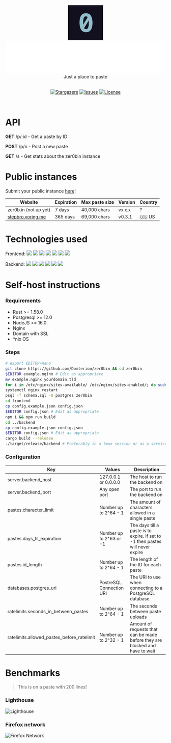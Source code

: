 <div align="center">
    <img src="zero.png" height="110px"/>
	<br>
    <img src="zer0bin.svg" height="100"/>
	<br>
    Just a place to paste
    <br>
	<br>
    <p align="center">
	<a href="https://github.com/domterion/zer0bin/stargazers">
		<img alt="Stargazers" src="https://custom-icon-badges.herokuapp.com/github/stars/domterion/zer0bin?style=for-the-badge&logo=star&color=f6c177&logoColor=31748f&labelColor=12101F"></a>
<!-- 	<a href="https://github.com/domterion/zer0bin/releases/latest">
		<img alt="Releases" src="https://img.shields.io/github/release/domterion/zer0bin?style=for-the-badge&logo=github&color=31748f&logoColor=ebbcba&labelColor=12101F"/></a> -->
	<a href="https://github.com/domterion/zer0bin/issues">
		<img alt="Issues" src="https://custom-icon-badges.herokuapp.com/github/issues/domterion/zer0bin?style=for-the-badge&logo=issue-opened&color=9ccfd8&logoColor=eb6f92&labelColor=12101F"></a>
	<a href="https://github.com/Domterion/zer0bin/blob/main/LICENSE">
		<img alt="License" src="https://custom-icon-badges.herokuapp.com/github/license/domterion/zer0bin?style=for-the-badge&logo=law&color=c4a7e7&logoColor=ebbcba&labelColor=12101F"></a>
</p>
    <br>
</div>

# API

**GET** /p/:id - Get a paste by ID

**POST** /p/n - Post a new paste

**GET** /s - Get stats about the zer0bin instance

# Public instances

Submit your public instance [here](https://github.com/Domterion/zer0bin/issues/new?assignees=&labels=&template=03_public_instance.md&title=%F0%9F%9A%80+)!

| Website                                        | Expiration | Max paste size | Version | Country |
| ---------------------------------------------- | ---------- | ---------------| --------| ------- |
| zer0b.in (not up yet)                          | 7 days     | 40,000 chars   | vx.x.x  | ?       |
| [stepbro.voring.me](https://stepbro.voring.me) | 365 days   | 69,000 chars   | v0.3.1  | 🇺🇸 US   |

# Technologies used

Frontend: <a href="https://pugjs.org/"><img src="https://camo.githubusercontent.com/2eb688a747805c9acd144faf728c8a30f86fc4ca5fb39e6528232f0372151364/68747470733a2f2f63646e2e7261776769742e636f6d2f7075676a732f7075672d6c6f676f2f656563343336636565386664396431373236643738333963626539396431663639343639326330632f5356472f7075672d66696e616c2d6c6f676f2d5f2d636f6c6f75722d3132382e737667" height=25/></a> <a href="https://parceljs.org/"><img src="https://cdn.discordapp.com/attachments/810799100940255260/952772963189526578/ezgif.com-gif-maker17.png" height=25/></a> <a href="https://rosepinetheme.com/"><img src="https://raw.githubusercontent.com/rose-pine/rose-pine-theme/27ee1976cc42a85edff37fe22c16de180c4874dc/assets/icon.svg" height=25/></a> <a href="https://jquery.com/"><img src="https://external-content.duckduckgo.com/iu/?u=https%3A%2F%2Flogodix.com%2Flogo%2F941120.png" height=25/></a> <a href="https://highlightjs.org/"><img src="https://avatars.githubusercontent.com/u/9039821?s=200&v=4" height=25/></a> <a href="https://github.com/ant-design/ant-design-icons/tree/master/packages/icons-svg"><img src="https://avatars.githubusercontent.com/u/12101536?s=200&v=4" height=25/></a> <a href="https://npmjs.org"><img src="https://authy.com/wp-content/uploads/npm-logo.png" height=25/></a>

Backend: <a href="https://actix.rs/"><img src="https://pool.jortage.com/voringme/misskey/4b9341f0-131f-4c7c-8a99-73b9ae6fa64c.png" height=25/></a> <a href="https://github.com/serde-rs/serde"><img src="https://cdn.discordapp.com/attachments/810799100940255260/949485779242070076/unknown.png" height=25/></a> <a href="https://github.com/launchbadge/sqlx"><img src="https://pool.jortage.com/voringme/misskey/addbd8d2-4eba-462d-b7f4-0d5f81b991ac.png" height=25/></a> <a href="https://github.com/chronotope/chrono"><img src="https://avatars.githubusercontent.com/u/20810954?s=200&v=4" height=25/></a> <a href="https://www.postgresql.org/"><img src="https://upload.wikimedia.org/wikipedia/commons/thumb/2/29/Postgresql_elephant.svg/1985px-Postgresql_elephant.svg.png" height=25/></a> <a href="https://github.com/ai/nanoid"><img src="https://camo.githubusercontent.com/c306d97014be1caa9a2a511a0ff4722d54a77b0b6c81a18c81113d6051408325/68747470733a2f2f61692e6769746875622e696f2f6e616e6f69642f6c6f676f2e737667" height=25/></a>

# Self-host instructions

### Requirements

- Rust >= 1.58.0
- Postgresql >= 12.0
- NodeJS >= 16.0
- Nginx
- Domain with SSL
- \*nix OS

### Steps
<!--
1. `git clone https://github.com/Domterion/zer0bin && cd zer0bin`
2. Edit `example.nginx` as appropriate, then `mv example.nginx yourdomain.tld && for i in /etc/nginx/sites-available/ /etc/nginx/sites-enabled/; do cp ./yourdomain.tld $i; done && systemctl nginx restart`
3. `psql -f schema.sql -U postgres zer0bin`
4. `cd frontend`
5. `cp config.example.json config.json` and edit as appropriate
6. `npm i && npm run build`
7. `cd ../backend`
8. `cp config.example.json config.json` and edit as appropriate
9. `cargo build --release`
10. `./target/release/backend` (preferably in a tmux session or as a service)
-->

```bash
# export EDITOR=nano
git clone https://github.com/Domterion/zer0bin && cd zer0bin
$EDITOR example.nginx # Edit as appropriate
mv example.nginx yourdomain.tld
for i in /etc/nginx/sites-available/ /etc/nginx/sites-enabled/; do sudo cp ./yourdomain.tld $i; done
systemctl nginx restart
psql -f schema.sql -U postgres zer0bin
cd frontend
cp config.example.json config.json
$EDITOR config.json # Edit as appropriate
npm i && npm run build
cd ../backend
cp config.example.json config.json
$EDITOR config.json # Edit as appropriate
cargo build --release
./target/release/backend # Preferably in a tmux session or as a service
```

### Configuration

| Key                                        | Values                   | Description                                                                    |
| ------------------------------------------ | ------------------------ | ------------------------------------------------------------------------------ |
| server.backend_host                        | 127.0.0.1 or 0.0.0.0     | The host to run the backend on                                                 |
| server.backend_port                        | Any open port            | The port to run the backend on                                                 |
| pastes.character_limit                     | Number up to 2^64 - 1    | The amount of characters allowed in a single paste                             |
| pastes.days_til_expiration                 | Number up to 2^63 or -1  | The days till a paste is to expire. If set to -1 then pastes will never expire |
| pastes.id_length                           | Number up to 2^64 - 1    | The length of the ID for each paste                                            |
| databases.postgres_uri                     | PostreSQL Connection URI | The URI to use when connecting to a PostgreSQL database                        |
| ratelimits.seconds_in_between_pastes       | Number up to 2^64 - 1    | The seconds between paste uploads                                              |
| ratelimits.allowed_pastes_before_ratelimit | Number up to 2^32 - 1    | Amount of requests that can be made before they are blocked and have to wait   |

# Benchmarks
> This is on a paste with 200 lines!

### Lighthouse
![Lighthouse](https://user-images.githubusercontent.com/44733677/158105961-7e186b86-54a8-44ac-ad81-65d6cd4b8eb2.png)

### Firefox network
![Firefox Network](https://user-images.githubusercontent.com/44733677/158106344-71c4bb71-450b-4c9a-8473-05e304da41f3.png)

